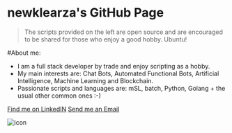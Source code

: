 # newklearza's GitHub Page

> The scripts provided on the left are open source and are encouraged to be shared for those who enjoy a good hobby. Ubuntu!

#About me:
- I am a full stack developer by trade and enjoy scripting as a hobby.
- My main interests are: Chat Bots, Automated Functional Bots, Artificial Intelligence, Machine Learning and Blockchain.
- Passionate scripts and languages are: mSL, batch, Python, Golang + the usual other common ones :-)

[Find me on LinkedIN](https://www.linkedin.com/in/terrick-wright/)
[Send me an Email](mailto:terrick.wright@gmail.com)

![icon](/newklear.png)


